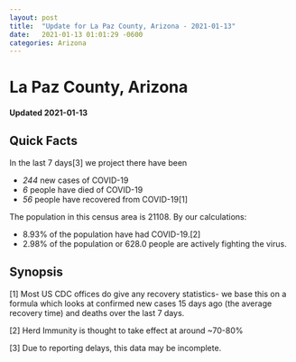 ```yaml
---
layout: post
title:  "Update for La Paz County, Arizona - 2021-01-13"
date:   2021-01-13 01:01:29 -0600
categories: Arizona
---
```


# La Paz County, Arizona
#### Updated 2021-01-13

## Quick Facts

In the last 7 days[3] we project there have been
- *244* new cases of COVID-19
- *6* people have died of COVID-19
- *56* people have recovered from COVID-19[1]

The population in this census area is 21108. By our calculations:
- 8.93% of the population have had COVID-19.[2]
- 2.98% of the population or 628.0 people are actively fighting the virus.

## Synopsis




[1] Most US CDC offices do give any recovery statistics- we base this on a formula which looks at confirmed new cases
15 days ago (the average recovery time) and deaths over the last 7 days.

[2] Herd Immunity is thought to take effect at around ~70-80%

[3] Due to reporting delays, this data may be incomplete.
 
    